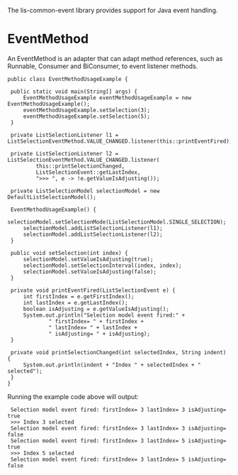 The lis-common-event library provides support for Java event handling.

# EventMethod

An EventMethod is an adapter that can adapt method references,
such as Runnable, Consumer and BiConsumer, to event listener methods.

    public class EventMethodUsageExample {
    
     public static void main(String[] args) {
         EventMethodUsageExample eventMethodUsageExample = new EventMethodUsageExample();
         eventMethodUsageExample.setSelection(3);
         eventMethodUsageExample.setSelection(5);
     }
    
     private ListSelectionListener l1 = ListSelectionEventMethod.VALUE_CHANGED.listener(this::printEventFired);
    
     private ListSelectionListener l2 = ListSelectionEventMethod.VALUE_CHANGED.listener(
             this::printSelectionChanged,
             ListSelectionEvent::getLastIndex,
             ">>> ", e -> !e.getValueIsAdjusting());
    
     private ListSelectionModel selectionModel = new DefaultListSelectionModel();
    
     EventMethodUsageExample() {
         selectionModel.setSelectionMode(ListSelectionModel.SINGLE_SELECTION);
         selectionModel.addListSelectionListener(l1);
         selectionModel.addListSelectionListener(l2);
     }
    
     public void setSelection(int index) {
         selectionModel.setValueIsAdjusting(true);
         selectionModel.setSelectionInterval(index, index);
         selectionModel.setValueIsAdjusting(false);
     }
    
     private void printEventFired(ListSelectionEvent e) {
         int firstIndex = e.getFirstIndex();
         int lastIndex = e.getLastIndex();
         boolean isAdjusting = e.getValueIsAdjusting();
         System.out.println("Selection model event fired:" +
                 " firstIndex= " + firstIndex +
                 " lastIndex= " + lastIndex +
                 " isAdjusting= " + isAdjusting);
     }
    
     private void printSelectionChanged(int selectedIndex, String indent) {
         System.out.println(indent + "Index " + selectedIndex + " selected");
     }
    }


 Running the example code above will output:

 
     Selection model event fired: firstIndex= 3 lastIndex= 3 isAdjusting= true
     >>> Index 3 selected
     Selection model event fired: firstIndex= 3 lastIndex= 3 isAdjusting= false
     Selection model event fired: firstIndex= 3 lastIndex= 5 isAdjusting= true
     >>> Index 5 selected
     Selection model event fired: firstIndex= 3 lastIndex= 5 isAdjusting= false
